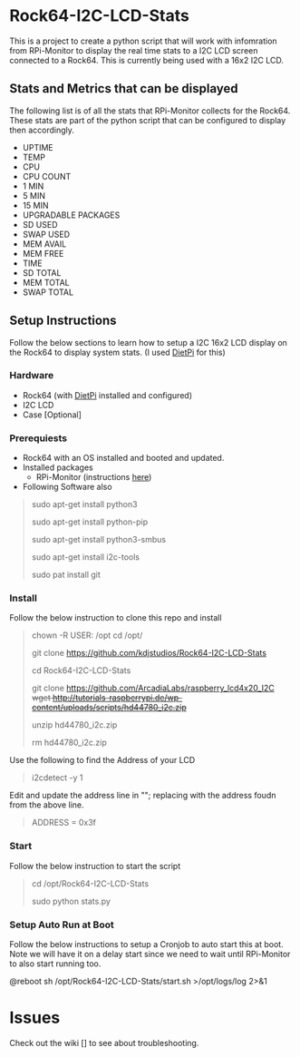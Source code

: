 # Rock64-I2C-LCD-Stats
This is a project to create a python script that will work with infomration from RPi-Monitor to display the real time stats to a I2C LCD screen connected to a Rock64. This is currently being used with a 16x2 I2C LCD.

## Stats and Metrics that can be displayed
The following list is of all the stats that RPi-Monitor collects for the Rock64. These stats are part of the python script that can be configured to display then accordingly. 

* UPTIME
* TEMP
* CPU
* CPU COUNT
* 1 MIN
* 5 MIN
* 15 MIN
* UPGRADABLE PACKAGES
* SD USED
* SWAP USED
* MEM AVAIL
* MEM FREE
* TIME
* SD TOTAL
* MEM TOTAL
* SWAP TOTAL


## Setup Instructions
Follow the below sections to learn how to setup a I2C 16x2 LCD display on the Rock64 to display system stats. (I used [DietPi](https://www.dietpi.com) for this) 

### Hardware
* Rock64 (with [DietPi](https://www.dietpi.com) installed and configured)
* I2C LCD
* Case [Optional] 

### Prerequiests
* Rock64 with an OS installed and booted and updated.
* Installed packages 
  * RPi-Monitor (instructions [here](https://xavierberger.github.io/RPi-Monitor-docs/11_installation.html))
* Following Software also
> sudo apt-get install python3
> 
> sudo apt-get install python-pip
> 
> sudo apt-get install python3-smbus
> 
> sudo apt-get install i2c-tools
>
> sudo pat install git


### Install
Follow the below instruction to clone this repo and install
 
> chown -R USER: /opt
> cd /opt/
>
> git clone https://github.com/kdjstudios/Rock64-I2C-LCD-Stats
>
> cd Rock64-I2C-LCD-Stats
> 
> git clone https://github.com/ArcadiaLabs/raspberry_lcd4x20_I2C ~~wget http://tutorials-raspberrypi.de/wp-content/uploads/scripts/hd44780_i2c.zip~~
>
> unzip hd44780_i2c.zip
>
> rm hd44780_i2c.zip

Use the following to find the Address of your LCD

> i2cdetect -y 1

Edit and update the address line in ""; replacing with the address foudn from the above line.

> ADDRESS = 0x3f

### Start
Follow the below instruction to start the script
 
> cd /opt/Rock64-I2C-LCD-Stats
>
> sudo python stats.py

### Setup Auto Run at Boot
Follow the below instructions to setup a Cronjob to auto start this at boot. Note we will have it on a delay start since we need to wait until RPi-Monitor to also start running too.

@reboot sh /opt/Rock64-I2C-LCD-Stats/start.sh >/opt/logs/log 2>&1


# Issues
Check out the wiki [] to see about troubleshooting. 

